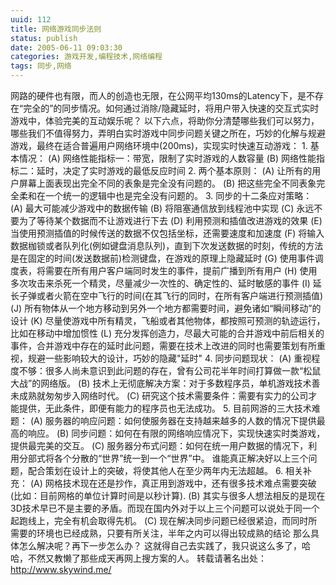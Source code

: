 ```yaml
---
uuid: 112
title: 网络游戏同步法则
status: publish
date: 2005-06-11 09:03:30
categories: 游戏开发,编程技术,网络编程
tags: 同步,网络
---
```

网路的硬件也有限，而人的创造也无限，在公网平均130ms的Latency下，是不存在“完全的”的同步情况。如何通过消除/隐藏延时，将用户带入快速的交互式实时游戏中，体验完美的互动娱乐呢？ 以下六点，将助你分清楚哪些我们可以努力，哪些我们不值得努力，弄明白实时游戏中同步问题关键之所在，巧妙的化解与规避游戏，最终在适合普遍用户网络环境中(200ms)，实现实时快速互动游戏：  1\. 基本情况：
(A) 网络性能指标一：带宽，限制了实时游戏的人数容量 (B) 网络性能指标二：延时，决定了实时游戏的最低反应时间 2\. 两个基本原则： (A) 让所有的用户屏幕上面表现出完全不同的表象是完全没有问题的。 (B) 把这些完全不同表象完全柔和在一个统一的逻辑中也是完全没有问题的。 3\. 同步的十二条应对策略： (A) 最大可能减少游戏中的数据传输 (B) 将阻塞通信放到线程池中实现 (C)
永远不要为了等待某个数据而不让游戏进行下去 (D) 利用预测和插值改进游戏的效果 (E) 当使用预测插值的时候传送的数据不仅包括坐标，还需要速度和加速度 (F) 将输入数据枷锁或者队列化(例如键盘消息队列)，直到下次发送数据的时刻，传统的方法是在固定的时间(发送数据前)检测键盘，在游戏的原理上隐藏延时 (G) 使用事件调度表，将需要在所有用户客户端同时发生的事件，提前广播到所有用户 (H)
使用多次攻击来杀死一个精灵，尽量减少一次性的、确定性的、延时敏感的事件 (I) 延长子弹或者火箭在空中飞行的时间(在其飞行的同时，在所有客户端进行预测插值) (J) 所有物体从一个地方移动到另外一个地方都需要时间，避免诸如“瞬间移动”的设计 (K) 尽量使游戏中所有精灵，飞船或者其他物体，都按照可预测的轨迹运行，比如在移动中增加惯性 (L)
充分发挥创造力，尽最大可能的合并游戏中前后相关的事件，合并游戏中存在的延时此问题，需要在技术上改进的同时也需要策划有所重视，规避一些影响较大的设计，巧妙的隐藏"延时" 4\. 同步问题现状： (A) 重视程度不够：很多人尚未意识到此问题的存在，曾有公司花半年时间打算做一款“松鼠大战”的网络版。 (B) 技术上无彻底解决方案：对于多数程序员，单机游戏技术善未成熟就匆匆步入网络时代。 (C)
研究这个技术需要条件：需要有实力的公司才能提供，无此条件，即便有能力的程序员也无法成功。 5\. 目前网游的三大技术难题： (A) 服务器的响应问题：如何使服务器在支持越来越多的人数的情况下提供最高的响应。 (B) 同步问题：如何在有限的网络响应情况下，实现快速实时类游戏，提供最完美的交互。 (C) 服务器分布式问题：如何在统一用户数据的情况下，利用分部式将各个分散的“世界”统一到一个“世界”中。
谁能真正解决好以上三个问题，配合策划在设计上的突破，将使其他人在至少两年内无法超越。 6\. 相关补充： (A) 网格技术现在还是抄作，真正用到游戏中，还有很多技术难点需要突破(比如：目前网格的单位计算时间是以秒计算). (B) 其实与很多人想法相反的是现在3D技术早已不是主要的矛盾。而现在国内外对于以上三个问题可以说处于同一个起跑线上，完全有机会取得先机。 (C)
现在解决同步问题已经很紧迫，而同时所需要的环境也已经成熟，只要有所关注，半年之内可以得出较成熟的结论 那么具体怎么解决呢？再下一步怎么办？ 这就得自己去实践了，我只说这么多了，哈哈，不然又教懒了那些成天再网上搜方案的人。 转载请著名出处：http://www.skywind.me/

